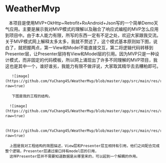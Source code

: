 # WeatherMvp
      本项目是使用MVP+OkHttp+Retrofit+RxAndroid+Json写的一个简单Demo天气应用。主要是展示我对MVP模式的理解以及融合了响应式编程的MVP怎么应用到项目中。由于本人能力有限，所写的东西一定有不足之处，欢迎大家跟我交流。
        关于MVP模式网上解释太多太多，我就不赘述了，这个模式基本原则如下图，说白了，就把握两点，第一View和Model不能直接交互，第二将逻辑代码转移到Presenter层，让Presenter层持有View和Model层的引用。因为MVP只是一种设计模式，而非固定的代码模板，所以网上涌现出了许多不同理解的MVP项目，我这也是其中一个，谁好谁劣，我能力有限不做评说，大家取其精华去去糟粕即可。

       ![image](https://github.com/YuChang45/WeatherMvp/blob/master/app/src/main/res/raw/mvp.png?raw=true)

       下图是我的工程的结构，

      ![image](https://github.com/YuChang45/WeatherMvp/blob/master/app/src/main/res/raw/gc01.png?raw=true)

      (https://github.com/YuChang45/WeatherMvp/blob/master/app/src/main/res/raw/gc02.png?raw=true)

      上图是我对工程结构的简图描述，View层和Presenter层互相持有引用，他们之间配合完成整个逻辑，Presenter层通过接口持有model层的引用，
      这样Presenter层并不需要知道数据是从哪里来的，可以起到一个解耦的作用。





